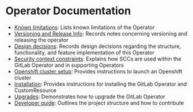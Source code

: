 # Operator Documentation

- [Known limitations](known-limitations.md): Lists known limitations of the Operator
- [Versioning and Release Info](developer/releases.md): Records notes concerning versioning and releasing the operator
- [Design decisions](design-decisions.md): Records design decisions regarding the structure, functionality, and feature implementation of this Operator
- [Security context constraints](security-context-constraints.md): Explains how SCCs are used within the GitLab Operator and in supporting Operators
- [Openshift cluster setup](openshift-cluster-setup.md): Provides instructions to launch an Openshift cluster
- [Installation](installation.md): Provides instructions for installing the GitLab Operator and CustomResource
- [Upgrades](upgrades.md): Demonstrates how to upgrade the GitLab Operator
- [Developer guide](developer-guide.md): Outlines the project structure and how to contribute
